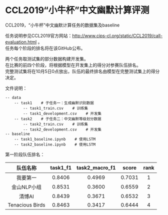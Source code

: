 # CCL2019“小牛杯”中文幽默计算评测
CCL2019，“小牛杯”中文幽默计算任务的数据集及baseline  

任务说明参见CCL2019官方网站：http://www.cips-cl.org/static/CCL2019/call-evaluation.html 。  
任务每个阶段的排名将在该GitHub公布。  

两个任务取测试集的部分数据构建开发集。  
在比赛的前四个阶段，将根据模型在开发集上的得分对参赛队伍排名。  
完整测试集将在10月5日0点放出，队伍的最终排名由模型在完整测试集上的得分决定。

文件说明：
```、
-- data
    -- task1    # 子任务一：生成幽默识别数据
        -- task1_train.csv    # 训练集
        -- task1_development.csv    # 开发集
    -- task2    # 子任务二：中文幽默等级划分数据
        -- task2_train.csv    # 训练集
        -- task2_development.csv    # 开发集
-- baseline
    -- task1_baseline.ipynb    # 使用LSTM
    -- task2_baseline.ipynb    # 使用LSTM
```  

第一阶段队伍排名：  

 | 队伍名称 | task1_f1  | task2_macro_f1 | score | rank |
 |:----:|:----:|:----:|:----:|:----:|
 | 我要第一 | 0.8406 | 0.4969 | 0.7031 | 1 |
 | 金山NLP小组 | 0.8531 | 0.3600 | 0.6559 | 2 |
 | 清博AI | 0.8439 | 0.3671 | 0.6532 | 3 |
 | Tenacious Birds | 0.8463 | 0.3417 | 0.6444 | 4 |  
 
